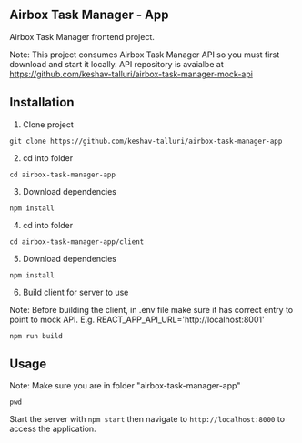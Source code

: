 ## Airbox Task Manager - App

Airbox Task Manager frontend project.

Note: This project consumes Airbox Task Manager API so you must first download and start it locally. API repository is avaialbe at https://github.com/keshav-talluri/airbox-task-manager-mock-api

## Installation

1. Clone project

```
git clone https://github.com/keshav-talluri/airbox-task-manager-app
```

2. cd into folder

```
cd airbox-task-manager-app
```

3. Download dependencies

```
npm install
```

4. cd into folder

```
cd airbox-task-manager-app/client
```

5. Download dependencies

```
npm install
```

6. Build client for server to use

Note: Before building the client, in .env file make sure it has correct entry to point to mock API. E.g. REACT_APP_API_URL='http://localhost:8001'

```
npm run build
```

## Usage

Note: Make sure you are in folder "airbox-task-manager-app"

```
pwd
```

Start the server with `npm start` then navigate to `http://localhost:8000` to access the application.
